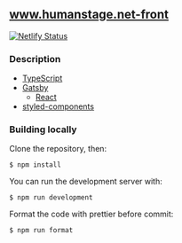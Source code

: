 ## www.humanstage.net-front

[![Netlify Status](https://api.netlify.com/api/v1/badges/73b01c74-994a-435e-9970-56aaae5898e6/deploy-status)](https://app.netlify.com/sites/elated-mcnulty-716ec2/deploys)

### Description

- [TypeScript](https://www.typescriptlang.org/)
- [Gatsby](https://www.gatsbyjs.org/)
  - [React](https://reactjs.org/)
- [styled-components](https://www.styled-components.com/)

### Building locally

Clone the repository, then:

```
$ npm install
```

You can run the development server with:

```
$ npm run development
```

Format the code with prettier before commit:

```
$ npm run format
```
